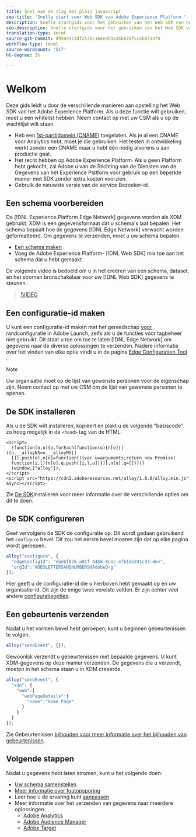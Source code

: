 ```yaml
---
title: Snel aan de slag met plain javascript
seo-title: 'Snelle start voor Web SDK van Adobe Experience Platform '
description: Snelle startgids voor het gebruiken van het Web SDK van het Experience Platform om gegevens te verzamelen
seo-description: Snelle startgids voor het gebruiken van het Web SDK van het Experience Platform om gegevens te verzamelen
translation-type: tm+mt
source-git-commit: d958e323df2535c168edd3a35b878fcc4bb73370
workflow-type: tm+mt
source-wordcount: '517'
ht-degree: 1%

---
```



# Welkom

Deze gids leidt u door de verschillende manieren aan opstelling het Web SDK van het Adobe Experience Platform. Als u deze functie wilt gebruiken, moet u een whitelist hebben. Neem contact op met uw CSM als u op de wachtlijst wilt staan.

- Heb een [1st-partijdomein (CNAME)](https://docs.adobe.com/content/help/en/core-services/interface/ec-cookies/cookies-first-party.html) toegelaten. Als je al een CNAME voor Analytics hebt, moet je die gebruiken. Het testen in ontwikkeling werkt zonder een CNAME maar u hebt één nodig alvorens u aan productie gaat.
- Het recht hebben op Adobe Experience Platform.  Als u geen Platform hebt gekocht, zal Adobe u van de Stichting van de Diensten van de Gegevens van het Experience Platform voor gebruik op een beperkte manier met SDK zonder extra kosten voorzien.
- Gebruik de nieuwste versie van de service Bezoeker-id.

## Een schema voorbereiden

De [!DNL Experience Platform Edge Network] gegevens worden als XDM gebruikt. XDM is een gegevensformaat dat u schema&#39;s laat bepalen. Het schema bepaalt hoe de gegevens [!DNL Edge Network] verwacht worden geformatteerd. Om gegevens te verzenden, moet u uw schema bepalen.

- [Een schema maken](../../xdm/tutorials/create-schema-ui.md)
- Voeg de Adobe Experience Platform- [!DNL Web SDK] mix toe aan het schema dat u hebt gemaakt

De volgende video is bedoeld om u in het creëren van een schema, dataset, en het stromen bronschakelaar voor uw [!DNL Web SDK] gegevens te steunen.

>[!VIDEO](https://video.tv.adobe.com/v/35395?quality=12&learn=on)

## Een configuratie-id maken

U kunt een configuratie-id maken met het gereedschap [voor](../fundamentals/edge-configuration.md) randconfiguratie in Adobe Launch, zelfs als u de functies voor tagbeheer niet gebruikt. Dit staat u toe om toe te laten [!DNL Edge Network] om gegevens naar de diverse oplossingen te verzenden. Nadere informatie over het vinden van elke optie vindt u in de pagina [Edge Configuration Tool](../fundamentals/edge-configuration.md) .

>[!NOTE]
>
>Uw organisatie moet op de lijst van gewenste personen voor de eigenschap zijn. Neem contact op met uw CSM om de lijst van gewenste personen te openen.

## De SDK installeren

Als u de SDK wilt installeren, kopieert en plakt u de volgende &quot;basiscode&quot; zo hoog mogelijk in de `<head>` tag van de HTML:

```markup
<script>
  !function(n,o){o.forEach(function(o){n[o]||((n.__alloyNS=n.__alloyNS||
  []).push(o),n[o]=function(){var u=arguments;return new Promise(
  function(i,l){n[o].q.push([i,l,u])})},n[o].q=[])})}
  (window,["alloy"]);
</script>
<script src="https://cdn1.adoberesources.net/alloy/1.0.0/alloy.min.js" async></script>
```

Zie [De SDK](../fundamentals/installing-the-sdk.md)installeren voor meer informatie over de verschillende opties om dit te doen.

## De SDK configureren

Geef vervolgens de SDK de configuratie op. Dit wordt gedaan gebruikend het `configure` bevel. Dit zou het eerste bevel moeten zijn dat op elke pagina wordt geroepen.

```javascript
alloy("configure", {
  "edgeConfigId": "ebebf826-a01f-4458-8cec-ef61de241c93:dev",
  "orgId":"ADB3LETTERSANDNUMBERS@AdobeOrg"
});
```

Hier geeft u de configuratie-id die u hierboven hebt gemaakt op en uw organisatie-id. Dit zijn de enige twee vereiste velden. Er zijn echter veel andere [configuratieopties](../fundamentals/configuring-the-sdk.md).

## Een gebeurtenis verzenden

Nadat u het vormen bevel hebt geroepen, kunt u beginnen gebeurtenissen te volgen.

```javascript
alloy("sendEvent", {});
```

Gewoonlijk verzendt u gebeurtenissen met bepaalde gegevens. U kunt XDM-gegevens op deze manier verzenden. De gegevens die u verzendt, moeten in het schema staan u in XDM creeerde.

```javascript
alloy("sendEvent", {
  "xdm": {
    "web":{
      "webPageDetails":{
        "name":"Home Page"
      }
    }
  }
});
```

Zie Gebeurtenissen [bijhouden voor meer informatie over het bijhouden van gebeurtenissen](../fundamentals/tracking-events.md).

## Volgende stappen

Nadat u gegevens hebt laten stromen, kunt u het volgende doen:

- [Uw schema samenstellen](https://docs.adobe.com/content/help/en/experience-platform/xdm/schema/composition.html)
- [Meer informatie over foutopsporing](../fundamentals/debugging.md)
- Leer hoe u de ervaring kunt [aanpassen](../fundamentals/rendering-personalization-content.md)
- Meer informatie over het verzenden van gegevens naar meerdere oplossingen
   - [Adobe Analytics](../solution-specific/analytics/analytics-overview.md)
   - [Adobe Audience Manager](../solution-specific/audience-manager/audience-manager-overview.md)
   - [Adobe Target](../solution-specific/target/target-overview.md)
